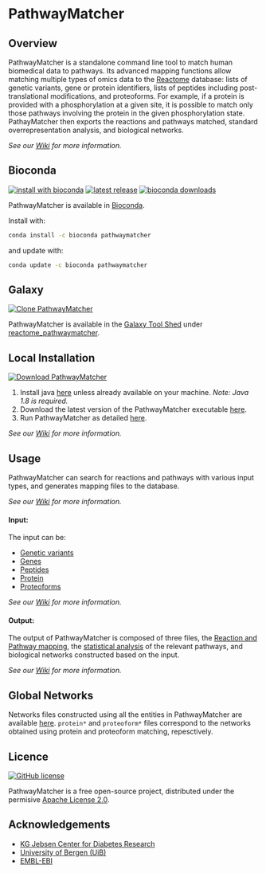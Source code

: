 PathwayMatcher
======

## Overview

PathwayMatcher is a standalone command line tool to match human biomedical data to pathways. Its advanced mapping functions allow matching multiple types of omics data to the [Reactome](http://www.reactome.org/) database: lists of genetic variants, gene or protein identifiers, lists of peptides including post-translational modifications, and proteoforms. For example, if a protein is provided with a phosphorylation at a given site, it is possible to match only those pathways involving the protein in the given phosphorylation state. PathayMatcher then exports the reactions and pathways matched, standard overrepresentation analysis, and biological networks.  

*See our [Wiki](https://github.com/LuisFranciscoHS/PathwayMatcher/wiki) for more information.*

## Bioconda

[![install with bioconda](https://img.shields.io/badge/install%20with-bioconda-brightgreen.svg?style=flat-square)](http://bioconda.github.io/recipes/pathwaymatcher/README.html)
[![latest release](https://anaconda.org/bioconda/pathwaymatcher/badges/latest_release_date.svg)](http://bioconda.github.io/recipes/pathwaymatcher/README.html)
[![bioconda downloads](https://anaconda.org/bioconda/pathwaymatcher/badges/downloads.svg)](http://bioconda.github.io/recipes/pathwaymatcher/README.html)

PathwayMatcher is available in [Bioconda](http://bioconda.github.io/recipes/pathwaymatcher/README.html). 

Install with:

```bash
conda install -c bioconda pathwaymatcher
```

and update with:

```bash
conda update -c bioconda pathwaymatcher
```

## Galaxy
[![Clone PathwayMatcher](https://img.shields.io/badge/clone%20in-galaxy-brightgreen.svg?style=flat-square)](https://toolshed.g2.bx.psu.edu/view/galaxyp/reactome_pathwaymatcher/f66af2b04a98)

PathwayMatcher is available in the [Galaxy Tool Shed](toolshed.g2.bx.psu.edu) under [reactome_pathwaymatcher](https://toolshed.g2.bx.psu.edu/view/galaxyp/reactome_pathwaymatcher/f66af2b04a98).

## Local Installation
[![Download PathwayMatcher](https://img.shields.io/badge/download-all%20platforms-brightgreen.svg?style=flat-square)](https://github.com/LuisFranciscoHS/PathwayMatcher/releases)

1. Install java [here](https://www.java.com/en/download) unless already available on your machine. _Note: Java 1.8 is required._
2. Download the latest version of the PathwayMatcher executable [here](https://github.com/LuisFranciscoHS/PathwayMatcher/releases).
3. Run PathwayMatcher as detailed [here](https://github.com/LuisFranciscoHS/PathwayMatcher/wiki/Usage).

*See our [Wiki](https://github.com/LuisFranciscoHS/PathwayMatcher/wiki/Installation) for more information.*

## Usage

PathwayMatcher can search for reactions and pathways with various input types, and generates mapping files to the database.

*See our [Wiki](https://github.com/LuisFranciscoHS/PathwayMatcher/wiki/Usage) for more information.*

#### Input:

The input can be:
* [Genetic variants](https://github.com/LuisFranciscoHS/PathwayMatcher/wiki/Input#genetic-variants)
* [Genes](https://github.com/LuisFranciscoHS/PathwayMatcher/wiki/Input#genes)
* [Peptides](https://github.com/LuisFranciscoHS/PathwayMatcher/wiki/Input#peptides)
* [Protein](https://github.com/LuisFranciscoHS/PathwayMatcher/wiki/Input#proteins)
* [Proteoforms](https://github.com/LuisFranciscoHS/PathwayMatcher/wiki/Input#proteoforms)

*See our [Wiki](https://github.com/LuisFranciscoHS/PathwayMatcher/wiki/Input) for more information.*

#### Output:

The output of PathwayMatcher is composed of three files, the [Reaction and Pathway mapping](https://github.com/LuisFranciscoHS/PathwayMatcher/wiki/Output#search), the [statistical analysis](https://github.com/LuisFranciscoHS/PathwayMatcher/wiki/Output#analysis) of the relevant pathways, and biological networks constructed based on the input.

*See our [Wiki](https://github.com/LuisFranciscoHS/PathwayMatcher/wiki/Output) for more information.*

## Global Networks

Networks files constructed using all the entities in PathwayMatcher are available [here](https://github.com/LuisFranciscoHS/PathwayMatcher/tree/master/resources/networks/all). `protein*` and `proteoform*` files correspond to the networks obtained using protein and proteoform matching, repesctively.

## Licence
[![GitHub license](http://dmlc.github.io/img/apache2.svg)](https://github.com/LuisFranciscoHS/PathwayMatcher/blob/master/LICENSE.txt)

PathwayMatcher is a free open-source project, distributed under the permisive [Apache License 2.0](https://github.com/LuisFranciscoHS/PathwaySearch/blob/master/LICENSE.txt "Apache Licence"). 

## Acknowledgements

* [KG Jebsen Center for Diabetes Research](http://www.uib.no/en/diabetes "KG Jebsen Center for Diabetes Research Homepage")
* [University of Bergen (UiB)](http://www.uib.no/en "UiB's Homepage")
* [EMBL-EBI](http://www.ebi.ac.uk/ "EBI's Homepage")
